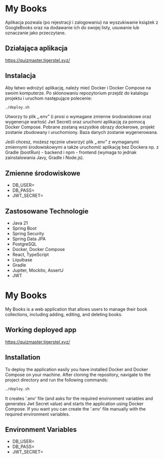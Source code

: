 # My Books

Aplikacja pozwala (po rejestracji i zalogowaniu) na wyszukiwanie książek z GoogleBooks 
oraz na dodawanie ich do swojej listy, usuwanie lub oznaczanie jako przeczytane.  

## Działająca aplikacja

https://quizmaster.tigerstel.xyz/

## Instalacja

Aby łatwo wdrożyć aplikację, należy mieć Docker i Docker Compose na swoim komputerze.
Po sklonowaniu repozytorium przejdź do katalogu projektu i uruchom następujące polecenie:

```bash
./deploy.sh
```

Utworzy to plik „.env” (i prosi o wymagane zmienne środowiskowe oraz wygeneruje wartość Jwt Secret)
oraz uruchomi aplikację za pomocą Docker Compose.
Pobrane zostaną wszystkie obrazy dockerowe, projekt zostanie zbudowany i uruchomiony. Baza danych zostanie wygenerowana.

Jeśli chcesz, możesz ręcznie utworzyć plik „.env” z wymaganymi zmiennymi środowiskowymi
a także uruchomić aplikację bez Dockera np. z Gradle (bootRun) - backend i npm - frontend
(wymaga to jednak zainstalowania Javy, Gradle i Node.js).

## Zmienne środowiskowe

- DB_USER=
- DB_PASS=
- JWT_SECRET=

## Zastosowane Technologie

- Java 21
- Spring Boot
- Spring Security
- Spring Data JPA
- PostgreSQL
- Docker, Docker Compose
- React, TypeScript
- Liquibase
- Gradle
- Jupiter, Mockito, AssertJ
- JWT

# My Books

My Books is a web application that allows users to manage their book collections, including adding, editing, and deleting books. 

## Working deployed app

https://quizmaster.tigerstel.xyz/

## Installation

To deploy the application easily you have installed Docker and Docker Compose on your machine.
After cloning the repository, navigate to the project directory and run the following commands:

```bash
./deploy.sh
```

It creates '.env' file (and asks for the required environment variables and generates Jwt Secret value) 
and starts the application using Docker Compose.
If you want you can create the '.env' file manually with the required environment variables.

## Environment Variables

- DB_USER=
- DB_PASS=
- JWT_SECRET=